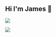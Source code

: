## Hi I'm James 👋


<p align="left">
  <img src="https://skillicons.dev/icons?i=js,react,nextjs,ts,tailwind,nodejs,express,supabase,postgres,prisma,php,mysql,git,github,html,css" />
</p>


![](https://github-readme-stats.vercel.app/api/top-langs/?username=jamesjimenezzz&theme=transparent&hide_border=false&include_all_commits=false&count_private=false&layout=compact)



